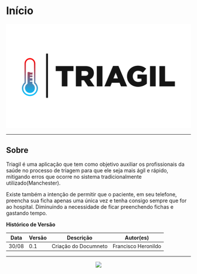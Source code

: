 # Início

![logo](images/TRIAGIL.png)

---

## Sobre

Triagil é uma aplicação que tem como objetivo auxiliar os profissionais da saúde no processo de triagem para que ele seja mais ágil e rápido, mitigando erros que ocorre no sistema tradicionalmente utilizado(Manchester).

Existe também a intenção de permitir que o paciente, em seu telefone, preencha sua ficha apenas uma única vez e tenha consigo sempre que for ao hospital. Diminuindo a necessidade de ficar preenchendo fichas e gastando tempo.

**Histórico de Versão**

| Data | Versão | Descrição | Autor(es) |
| --- | --- | --- | --- |
| 30/08 | 0.1 | Criação do Documneto | Francisco Heronildo |

---

<p align="center"><a href="https://fga.unb.br" target="_blank"><img width="230"src="https://4.bp.blogspot.com/-0aa6fAFnSnA/VzICtBQgciI/AAAAAAAARn4/SxVsQPFNeE0fxkCPVgMWbhd5qIEAYCMbwCLcB/s1600/unb-gama.png"></a></p>
